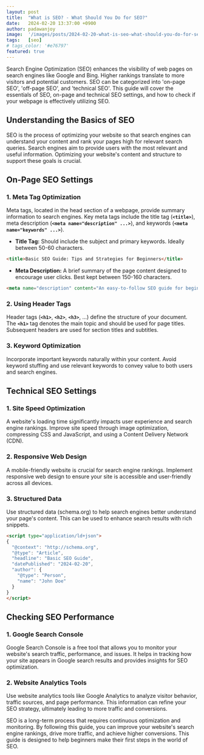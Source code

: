 ```yaml
---
layout: post
title:  "What is SEO? - What Should You Do for SEO?"
date:   2024-02-20 13:37:00 +0900
author: padawanjoy
image:  '/images/posts/2024-02-20-what-is-seo-what-should-you-do-for-seo/01.webp'
tags:   [seo]
# tags_color: '#e76797'
featured: true
---
```

Search Engine Optimization (SEO) enhances the visibility of web pages on search engines like Google and Bing. Higher rankings translate to more visitors and potential customers. SEO can be categorized into 'on-page SEO', 'off-page SEO', and 'technical SEO'. This guide will cover the essentials of SEO, on-page and technical SEO settings, and how to check if your webpage is effectively utilizing SEO.

## Understanding the Basics of SEO

SEO is the process of optimizing your website so that search engines can understand your content and rank your pages high for relevant search queries. Search engines aim to provide users with the most relevant and useful information. Optimizing your website's content and structure to support these goals is crucial.

## On-Page SEO Settings

### 1. Meta Tag Optimization

Meta tags, located in the head section of a webpage, provide summary information to search engines. Key meta tags include the title tag (**`<title>`**), meta description (**`<meta name="description" ...>`**), and keywords (**`<meta name="keywords" ...>`**).

- **Title Tag:** Should include the subject and primary keywords. Ideally between 50-60 characters.

```html
<title>Basic SEO Guide: Tips and Strategies for Beginners</title>
```

- **Meta Description:** A brief summary of the page content designed to encourage user clicks. Best kept between 150-160 characters.

```html
<meta name="description" content="An easy-to-follow SEO guide for beginners. Offering effective strategies and tips for SEO.">
```

### 2. Using Header Tags

Header tags (**`<h1>`**, **`<h2>`**, **`<h3>`**, ...) define the structure of your document. The **`<h1>`** tag denotes the main topic and should be used for page titles. Subsequent headers are used for section titles and subtitles.

### 3. Keyword Optimization

Incorporate important keywords naturally within your content. Avoid keyword stuffing and use relevant keywords to convey value to both users and search engines.

## Technical SEO Settings

### 1. Site Speed Optimization

A website's loading time significantly impacts user experience and search engine rankings. Improve site speed through image optimization, compressing CSS and JavaScript, and using a Content Delivery Network (CDN).

### 2. Responsive Web Design

A mobile-friendly website is crucial for search engine rankings. Implement responsive web design to ensure your site is accessible and user-friendly across all devices.

### 3. Structured Data

Use structured data (schema.org) to help search engines better understand your page's content. This can be used to enhance search results with rich snippets.

```html
<script type="application/ld+json">
{
  "@context": "http://schema.org",
  "@type": "Article",
  "headline": "Basic SEO Guide",
  "datePublished": "2024-02-20",
  "author": {
    "@type": "Person",
    "name": "John Doe"
  }
}
</script>
```

## Checking SEO Performance

### 1. Google Search Console

Google Search Console is a free tool that allows you to monitor your website's search traffic, performance, and issues. It helps in tracking how your site appears in Google search results and provides insights for SEO optimization.

### 2. Website Analytics Tools

Use website analytics tools like Google Analytics to analyze visitor behavior, traffic sources, and page performance. This information can refine your SEO strategy, ultimately leading to more traffic and conversions.

SEO is a long-term process that requires continuous optimization and monitoring. By following this guide, you can improve your website's search engine rankings, drive more traffic, and achieve higher conversions. This guide is designed to help beginners make their first steps in the world of SEO.